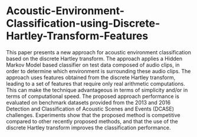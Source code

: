 # Acoustic-Environment-Classification-using-Discrete-Hartley-Transform-Features
This paper presents a new approach for acoustic environment classification based on the discrete Hartley transform. The approach applies a Hidden Markov Model based classifier on test data composed of audio clips, in order to determine which environment is surrounding these audio clips. The approach uses features obtained from the discrete Hartley transform, leading to a set of features that require only real arithmetic computations. This can make the technique advantageous in terms of simplicity and/or in terms of computational speed. The proposed approach performance is evaluated on benchmark datasets provided from the 2013 and 2016 Detection and Classification of Acoustic Scenes and Events (DCASE) challenges. Experiments show that the proposed method is competitive compared to other recently proposed methods, and that the use of the discrete Hartley transform improves the classification performance.
